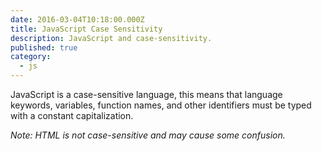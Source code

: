 ```yaml
---
date: 2016-03-04T10:18:00.000Z
title: JavaScript Case Sensitivity
description: JavaScript and case-sensitivity.
published: true
category:
  - js
---
```



JavaScript is a case-sensitive language, this means that language keywords, variables, function names, and other identifiers must be typed with a constant capitalization.

*Note: HTML is not case-sensitive and may cause some confusion.*
